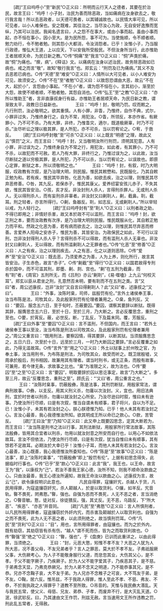 <!-- { "loadSidebar": true } -->
　　[疏]“王曰呜呼小”至“新民”○正义曰：所明而云行天人之德者，其要在於治民，故言王曰：“呜呼！小子封，治民为善而除恶政，当如痛病在汝身欲去之，敬行我言哉！所以去恶政者，以天德可畏者，以其辅诚故也。以民情大率可见，所以可见者，以小人难保也。安之既难，其往治之，当尽汝心为政，无自安好逸豫而宽纵，乃其可以治民。我闻名遗言曰，人之怨不在事大，或由小事而起。虽由小事而起，亦不恒在事小，因小至大。是为民所怨，事不可为。当使施顺，令不顺者顺。勉力劝行，令不勉者勉。则其怨小大都消，令汝消怨者。已乎！汝惟小子，乃当服行政德，惟弘大王道，上以应天，下以安我所受殷民。不但汝身所当行，此亦惟助王者居顺天命，为民日新之教。”○传“恫痛”至“我言”○正义曰：“恫”声类於痛，故“恫”为痛也。“瘝，病”，《释诂》文。以痛病在汝身以述治民，故务除恶政如已病也。戒之而言“敬”，故知“敬行我言”也。郑玄云：“刑罚及已为痛病。”其义不及去恶若已病也。○传“天德”至“难安”○正义曰：人情所以大可见者，以小人难安为可见，故须安之。○传“不在”至“者勉”○正义曰：以致怨恐谓由大恶，故云“不在大，起於小”，言怨由小事起。“不在小”者，谓为怨不恒在小，言其初小，渐至於大怨，故使不顺者顺，不勉者勉，其怨自消也。○传“弘王”至“之教”○正义曰：“亦所以惟助王”者，言非直康叔身行有益，亦惟助王者居顺天命，为民日新之教，谓渐致太平，政教日日益新也。
　
　　王曰：“呜呼！封，敬明乃罚。叹而敕之，凡行刑罚，汝必敬明之。欲其重慎。人有小罪，非眚，乃惟终，自作不典，式尔，小罪非过失，乃惟终身行之，自为不常，用犯汝。○眚，所领反，本亦作省。有厥罪小，乃不可不杀。乃有大罪，非终，乃惟眚灾，適尔，既道极厥辜，时乃不可杀。”汝尽听讼之理以极其罪，是人所犯，亦不可杀，当以罚宥论之。○宥，于救反。 
　　[疏]“王曰呜呼封敬”至“可杀”○正义曰：以上既言“明德”之理，故此又云“慎罚”之义，而王言曰：“呜呼！封，又当敬明汝所行刑罚，须明其犯意。人有小罪，非过误为之，乃惟终身自为不常之行，用犯汝，如此者，有其罪小，乃不可不杀，以故犯而不可赦。若人乃有大罪，非终行之，乃惟过误为之，以此故，汝当尽断狱之道以穷极其罪，是人所犯，乃不可以杀，当以罚宥论之，以误故也。即原心定罪，断狱之本，所以须敬明之也。”
　
　　王曰：“呜呼！封，有叙，时乃大明服，叹政教有次叙，是乃治理大明，则民服。惟民其敕懋和。民既服化，乃其自敕正勉为和。若有疾，惟民其毕弃咎。化恶为善，如欲去疾，治之以理，则惟民其尽弃恶修善。○咎，其九反。若保赤子，惟民其康乂。爱养纫宴安孩儿赤子，不失其欲，惟民其皆安治。○孩，亥才反。非汝封刑人杀人，言得刑杀罪人。无或刑人杀人。无以得刑杀人，而有妄刑杀非辜者。非汝封又曰劓刵人，劓，截鼻。刵，截耳。刑之轻者，亦言所得行。○劓，鱼器反。刵，如志反。无或劓刵人。”所以举轻以戒，为人轻行之。 
　　[疏]“王曰呜呼封有”至“刵人”○正义曰：以刑者政之助，不得已即用之；非情好杀害，故又本於政不可以滥刑，而王言曰：“呜呼！封，欲正刑之本，要而汝政教有次序，是乃治理大明则民服。惟民既服从化，其自敕正勉力而平和。然政之化恶为善，若有病而欲去之，治之以理，则惟民其尽弃恶而修善。言爱养人阳母之安赤子，惟民为善，其皆安治。为政保民之如此，不可行以淫刑，岂非汝封得刑人杀人乎？言得刑杀不可以得故，而有滥刑人杀人无辜也。非汝封又曰劓刵人，无以得故，而有所滥劓刵人之无罪者也。”○传“化恶”至“修善”○正义曰：人之有疾，治之以理则疾去。人之有恶，化之以道则恶除。○传“爱养”至“安治”○正义曰：既去恶，乃须爱养之为善，人为上养，则化所行，故言其皆安治。子生赤色，故言“赤子”。○传“劓截”至“得行”○正义曰：以国君故得专刑杀於国中，而不可滥其刑，即墨、劓、剕、宫也。“劓”在五刑为截鼻，而有“刵”者，《周官》五刑所无，而《吕刑》亦云“劓刵”，《易·噬嗑》上九云“何校灭耳”。郑玄以臣从君坐之刑，孔意然否未明，要有刵而不在五刑之类。言“又曰”者，周公述康叔，岂非“汝封”又自言曰得劓刵人？此“又曰”者，述康叔之“又曰”。
　
　　王曰：“外事，汝陈时臬，司师，兹殷罚有伦。”言外土诸侯奉王事，汝当布陈是法，司牧其众，及此殷家刑罚有伦理者兼用之。○臬，鱼列反。又曰：“要囚，服念五六日，至于旬时，丕蔽要囚。”要囚，谓察其要辞以断狱。既得其辞，服膺思念五六日，至於十日，至於三月，乃大断之。言必反覆思念，重刑之至也。○要，於宵反。蔽，必世反。断，丁乱反，下及篇末同。覆，芳服反。 
　　[疏]“王曰外事”至“要囚”○正义曰：言不滥刑，不但国内，而王言曰：“若外土诸侯奉王事以至汝，汝当布陈是刑法以司牧其众，及此殷家刑罚有伦理者兼用之。”周公又重言曰：“既用刑法，要察囚情，得其要辞，以断其狱。当须服膺思念之，五日六日，次至於十日，远至於三月，一时乃大断囚之要辞。”言必反覆重之如此，乃得无滥故耳。○传“言外”至“用之”○正义曰：外土以狱事上於州牧之官，为奉土事，汝当用刑书，为布陈是刑法，为司牧其众，故受而听之。既卫居殷墟，又周承於殷后，刑书相因，故兼用其有理者。谓当时刑书，或无正条，而殷有故事，可兼用，若今律无条，求故事之比也。“臬”为准限之义，故为法也。○传“要囚”至“之至”○正义曰：言“要囚”，明取要辞於囚以思讫事定，故言“乃大断之”。多至三月，故云“反覆思念，重刑之至”。顾氏云：“‘又曰’者，周公重言之也。”
　
　　王曰：“汝陈时臬事，罚蔽殷彝，陈是法事，其刑罚断狱，用殷家常法，谓典刑故事。○彝，以支反。用其义刑义杀，勿庸以次汝封。义，宜也。用旧法典刑，宜於时世者以刑杀，勿庸以就汝封之心所安。乃汝尽逊曰时叙，惟曰未有逊事。乃使汝所行尽顺，曰是有次叙，惟当自谓未有顺事，君子将兴，自以为不足。已！汝惟小子，未其有若汝封之心，朕心朕德惟乃知。已乎！他人未其有若汝封之心。言汝心最善，我心我德惟汝所知。欲其明成王所以命已之款心。○款，苦管反。 
　　[疏]“王曰汝”至“乃知”○正义曰：此又申上既要囚思念，定其大断若为，而王言曰：“汝当陈是刑书之法以行事，其刑法断狱，用殷家所行常法故事，其陈法殷彝，皆用其合宜者以刑杀，勿用以就汝封意之所安而自行也，以用心不如依法故耳。言汝不但依法，乃使汝所行尽顺，曰是有次叙，犹当自惟曰未有顺事，其有馀若不足故耳。必期汝於大幸已乎！汝惟小子耳，而他人未其有若汝封之心。言汝心最善，汝心既善，我心我德惟汝所委知也。○传“陈是”至“故事”○正义曰：“陈是法事”，即上“汝陈时臬事”，“罚蔽殷彝”即上“殷罚有伦”。上据有初思念得失，此据临时行事也。○传“已乎”至“款心”○正义曰：此言“我”，我王也，以王命，故言王为“我”，以康叔为“己”。若汝不善我王家心德，汝所不知，则我不顺命汝款曲之心。只由汝最善，我王心德汝所遍知，故我王命汝以款曲之心。述康叔为言，故云“己”，欲令康叔明识此意也。
　
　　凡民自得罪，寇攘奸宄，杀越人于货，凡民用得罪，为寇盗攘窃奸宄，杀人颠越人，於是以取货利。○攘，如羊反。宄音轨。暋不畏死，罔弗憝。”暋，强也。自强为恶而不畏死，人无不恶之者，言当消绝之。○暋音敏。憝，徒对反，徐徒猥反。强，其丈反。无不恶，乌路反，下“所大恶”、“疾恶”、“亦恶”并音同。 
　　[疏]“凡民”至“弗憝”○正义曰：言人所慎刑者，以凡民所用得罪者，寇盗攘窃於外奸内宄，而杀害及颠越於人以取货利也。自强为之而不畏死，此为人无不恶之者，以此须刑绝之，故当慎刑罚耳。○传“凡民”至“货利”○正义曰：“目”，用也，言所用得罪者，由寇攘也。而为之於外内，既有劫窃，其劫窃皆有杀有伤，“越人”谓不死而伤，皆为之而取货利故也。○传“暋强”至“绝之”○正义曰：“暋，强也”，于《盘庚》已训而此重详之，以由此得罪，当须绝之。
　
　　王曰：“封，元恶大憝，矧惟不孝不友？大恶之人犹为人所大恶，况不善父母，不友兄弟者乎？言人之罪恶，莫大於不孝不友。子弗祇服厥父事，大伤厥考心。为人子不能敬身服行父道，而怠忽其业，大伤其父心，是不孝。于父不能字厥子，乃疾厥子。於为人父不能字爱其子，乃疾恶其子，是不慈。于弟弗念天显，乃弗克恭厥兄。於为人弟不念天之明道，乃不能恭事其兄，是不恭。兄亦不念鞠子哀，大不友于弟。为人兄亦不念稚子之可哀，大不笃友于弟，是不友。○鞠，居六反。惟吊兹，不于我政人得罪，惟人至此不孝、不慈、弗友、不恭，不於我执政之人得罪乎？道教不至所致。○吊音的。天惟与我民彝大湣乱。天与我民五常，使父义、母慈、兄友、弟恭、子孝，而废弃不行，是大灭乱天道。○泯，徐武轸反。曰，乃其速由文王作罚，刑兹无赦。言当速用文王所作违教之罚，刑此乱五常者，无得赦。 
